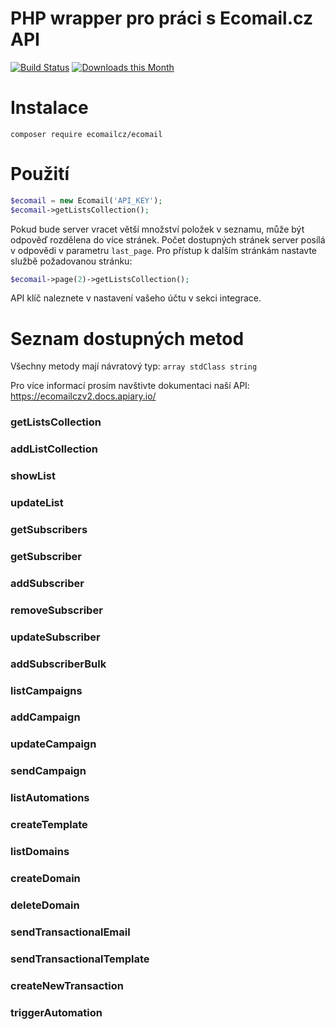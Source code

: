 # PHP wrapper pro práci s Ecomail.cz API

[![Build Status](https://travis-ci.org/Ecomailcz/ecomail-php.svg?branch=master)](https://travis-ci.org/Ecomailcz/ecomail-php)
[![Downloads this Month](https://img.shields.io/packagist/dm/ecomailcz/ecomail.svg)](https://packagist.org/packages/ecomailcz/ecomail)

# Instalace

```shell
composer require ecomailcz/ecomail
```

# Použití

```php
$ecomail = new Ecomail('API_KEY');
$ecomail->getListsCollection();
```

Pokud bude server vracet větší množství položek v seznamu, může být odpověď rozdělena do více stránek. Počet dostupných
stránek server posílá v odpovědi v parametru `last_page`. Pro přístup k dalším stránkám nastavte službě požadovanou stránku:

```php
$ecomail->page(2)->getListsCollection();
```


API klíč naleznete v nastavení vašeho účtu v sekci integrace.

# Seznam dostupných metod

Všechny metody mají návratový typ: `array stdClass string`

Pro více informací prosím navštivte dokumentaci naší API: https://ecomailczv2.docs.apiary.io/

### getListsCollection

### addListCollection

### showList

### updateList

### getSubscribers

### getSubscriber

### addSubscriber

### removeSubscriber

### updateSubscriber

### addSubscriberBulk

### listCampaigns

### addCampaign

### updateCampaign

### sendCampaign

### listAutomations

### createTemplate

### listDomains

### createDomain

### deleteDomain

### sendTransactionalEmail

### sendTransactionalTemplate

### createNewTransaction

### triggerAutomation
